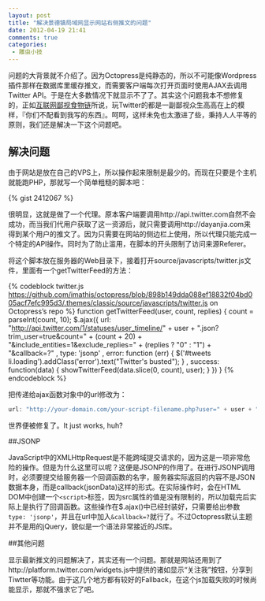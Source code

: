 ```yaml
---
layout: post
title: "解决景德镇局域网显示网站右侧推文的问题"
date: 2012-04-19 21:41
comments: true
categories: 
 - 雕虫小技
---
```


问题的大背景就不介绍了。因为Octopress是纯静态的，所以不可能像Wordpress插件那样在数据库里缓存推文，而需要客户端每次打开页面时使用AJAX去调用Twitter API。于是在大多数情况下就显示不了了。其实这个问题我本不想修复的，正如[互联网鄙视食物链](http://tech.sina.com.cn/i/2012-04-07/04486923463.shtml)所说，玩Twitter的都是一副鄙视众生高高在上的模样，『你们不配看到我写的东西』。呵呵，这样未免也太激进了些，秉持人人平等的原则，我们还是解决一下这个问题吧。

<!--more-->

## 解决问题

由于网站是放在自己的VPS上，所以操作起来限制是最少的。而现在只要是个主机就能跑PHP，那就写一个简单粗糙的脚本吧：

{% gist 2412067 %}

很明显，这就是做了一个代理。原本客户端要调用http://api.twitter.com自然不会成功，而当我们代用户获取了这一资源后，就只需要调用http://dayanjia.com来得到某个用户的推文了。因为只需要在网站的侧边栏上使用，所以代理只能完成一个特定的API操作。同时为了防止滥用，在脚本的开头限制了访问来源Referer。

将这个脚本放在服务器的Web目录下，接着打开source/javascripts/twitter.js文件，里面有一个getTwitterFeed的方法：

{% codeblock twitter.js https://github.com/imathis/octopress/blob/898b149dda088ef18832f04bd005acf7efc995d3/.themes/classic/source/javascripts/twitter.js on Octopress’s repo %}
function getTwitterFeed(user, count, replies) {
  count = parseInt(count, 10);
  $.ajax({
      url: "http://api.twitter.com/1/statuses/user_timeline/" + user + ".json?trim_user=true&count=" + (count + 20) + "&include_entities=1&exclude_replies=" + (replies ? "0" : "1") + "&callback=?"
    , type: 'jsonp'
    , error: function (err) { $('#tweets li.loading').addClass('error').text("Twitter's busted"); }
    , success: function(data) { showTwitterFeed(data.slice(0, count), user); }
  })
}
{% endcodeblock %}

把传递给ajax函数对象中的url修改为：

``` js
url: "http://your-domain.com/your-script-filename.php?user=" + user + "&count=" + (count + 20) + "&exclude_replies=" + (replies ? "0" : "1") + "&callback=?"
```

世界便被修复了。It just works, huh?

##JSONP

JavaScript中的XMLHttpRequest是不能跨域提交请求的，因为这是一项非常危险的操作。但是为什么这里可以呢？这便是JSONP的作用了。在进行JSONP调用时，必须要提交给服务器一个回调函数的名字，服务器实际返回的内容不是JSON数据本身，而是callback(jsonData)这样的形式。在实际操作时，会在HTML DOM中创建一个`<script>`标签，因为src属性的值是没有限制的，所以加载完后实际上是执行了回调函数。这些操作在$.ajax()中已经封装好，只需要给出参数`type: 'jsonp'`，并且在url中加入`&callback=?`就行了。不过Octopress默认主题并不是用的jQuery，貌似是一个语法非常接近的JS库。

##其他问题

显示最新推文的问题解决了，其实还有一个问题。那就是网站还用到了http://platform.twitter.com/widgets.js中提供的诸如显示“关注我”按钮，分享到Tiwtter等功能。由于这几个地方都有较好的Fallback，在这个js加载失败的时候尚能显示，那就不强求它了吧。
